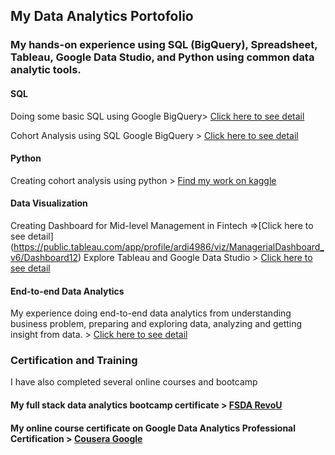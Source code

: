 ## My Data Analytics Portofolio

### My hands-on experience using SQL (BigQuery), Spreadsheet, Tableau, Google Data Studio, and Python using common data analytic tools.

#### SQL
Doing some basic SQL using Google BigQuery> [Click here to see detail](https://drive.google.com/file/d/19qES4HgVH2z3QwAo_Os7QVJkQAJH9OOh/view?usp=sharing)

Cohort Analysis using SQL Google BigQuery > [Click here to see detail](https://drive.google.com/file/d/1e76UxhjXQj4Rllw6kDyvkF71VMfvvPId/view?usp=sharing)

#### Python
Creating cohort analysis using python > [Find my work on kaggle](https://www.kaggle.com/code/habispakai/cohort-analysis/notebook) 

#### Data Visualization
Creating Dashboard for Mid-level Management in Fintech =>[Click here to see detail] (https://public.tableau.com/app/profile/ardi4986/viz/ManagerialDashboard_v6/Dashboard12)
Explore Tableau and Google Data Studio > [Click here to see detail](https://drive.google.com/file/d/1mHDtUWGB75Wklrh19YZc4bQrt-p8xBQ0/view?usp=sharing)

#### End-to-end Data Analytics
My experience doing end-to-end data analytics from understanding business problem, preparing and exploring data, analyzing and getting insight from data. > [Click here to see detail](https://drive.google.com/file/d/1HDXLxm_4c8C87sCArQK9OAy-cSo1j4Yv/view?usp=sharing)

### Certification and Training
I have also completed several online courses and bootcamp

#### My full stack data analytics bootcamp certificate > [FSDA RevoU](https://certificates.revou.co/manzila-izniardi-djomiy-certificate-completion-fsda21.pdf)

#### My online course certificate on Google Data Analytics Professional Certification > [Cousera Google](https://www.credly.com/badges/12878774-484a-4270-ba8c-e9f81392a2d7)

